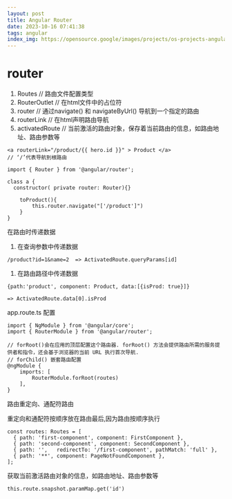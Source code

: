 ```yaml
---
layout: post
title: Angular Router
date: 2023-10-16 07:41:38
tags: angular
index_img: https://opensource.google/images/projects/os-projects-angular_thumbnail.png
---
```


# router
1. Routes   // 路由文件配置类型
2. RouterOutlet    // 在html文件中的占位符
3. router    //  通过navigate() 和 navigateByUrl() 导航到一个指定的路由
4. routerLink  //  在html声明路由导航
5. activatedRoute   // 当前激活的路由对象，保存着当前路由的信息，如路由地址、路由参数等

```tsx
<a routerLink="/product/{{ hero.id }}" > Product </a>  
// ‘/’代表导航到根路由
```

```tsx
import { Router } from '@angular/router';

class a {
  constructor( private router: Router){}

	toProduct(){
		this.router.navigate("['/product']")
	}
}
```

在路由时传递数据

1.  在查询参数中传递数据

```tsx
/product?id=1&name=2  => ActivatedRoute.queryParams[id]
```

1. 在路由路径中传递数据

```tsx
{path:'product', component: Product, data:[{isProd: true}]}

=> ActivatedRoute.data[0].isProd
```

app.route.ts 配置

```tsx
import { NgModule } from '@angular/core';
import { RouterModule } from '@angular/router';

// forRoot()会在应用的顶层配置这个路由器. forRoot() 方法会提供路由所需的服务提供者和指令，还会基于浏览器的当前 URL 执行首次导航.
// forChild() 嵌套路由配置
@ngModule {
	imports: [ 
		RouterModule.forRoot(routes) 
	],
}
```

路由重定向、通配符路由

重定向和通配符按顺序放在路由最后,因为路由按顺序执行

```tsx
const routes: Routes = [
  { path: 'first-component', component: FirstComponent },
  { path: 'second-component', component: SecondComponent },
  { path: '',   redirectTo: '/first-component', pathMatch: 'full' }, 
  { path: '**', component: PageNotFoundComponent },  
];
```

获取当前激活路由对象的信息，如路由地址、路由参数等

```tsx
this.route.snapshot.paramMap.get('id')
```
